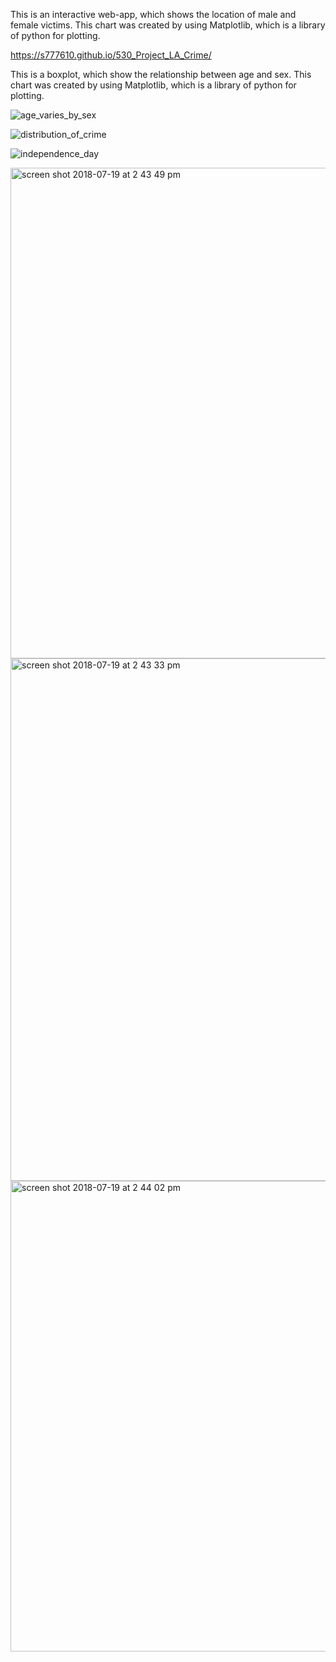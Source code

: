 This is an interactive web-app, which shows the location of male and female victims.
This chart was created by using Matplotlib, which is a library of python for plotting.

https://s777610.github.io/530_Project_LA_Crime/

This is a boxplot, which show the relationship between age and sex.
This chart was created by using Matplotlib, which is a library of python for plotting.

![age_varies_by_sex](https://user-images.githubusercontent.com/35472776/42971821-67866f52-8b62-11e8-93cf-4ade2ec53bae.png)


![distribution_of_crime](https://user-images.githubusercontent.com/35472776/42971833-6cd0e410-8b62-11e8-82e1-130dddceb2d3.png)


![independence_day](https://user-images.githubusercontent.com/35472776/42971843-6fd184ee-8b62-11e8-8cc2-70f49fdd6198.png)


<img width="785" alt="screen shot 2018-07-19 at 2 43 49 pm" src="https://user-images.githubusercontent.com/35472776/42971849-7520ce64-8b62-11e8-8ebd-fe50545ee7d6.png">


<img width="836" alt="screen shot 2018-07-19 at 2 43 33 pm" src="https://user-images.githubusercontent.com/35472776/42971860-78791b98-8b62-11e8-98eb-0575a720e6b1.png">


<img width="753" alt="screen shot 2018-07-19 at 2 44 02 pm" src="https://user-images.githubusercontent.com/35472776/42971866-7c8be512-8b62-11e8-84e8-4ba8724124a6.png">
